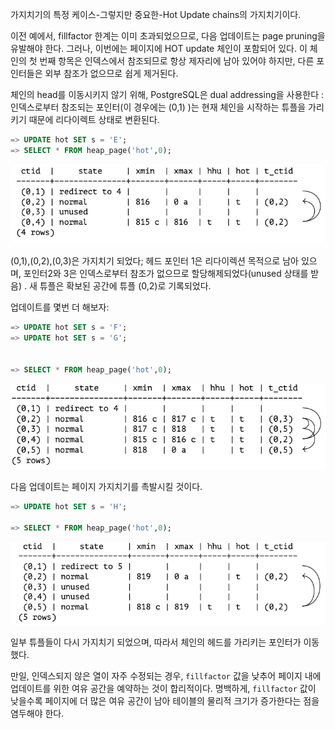 가지치기의 특정 케이스-그렇지만 중요한-Hot Update chains의 가지치기이다.

이전 예에서, fillfactor 한계는 이미 초과되었으므로, 다음 업데이트는 page pruning을 유발해야 한다.
그러나, 이번에는 페이지에 HOT update 체인이 포함되어 있다.
이 체인의 첫 번째 항목은 인덱스에서 참조되므로 항상 제자리에 남아 있어야 하지만, 다른 포인터들은 외부 참조가 없으므로 쉽게 제거된다.

체인의 head를 이동시키지 않기 위해, PostgreSQL은 dual addressing을 사용한다 : 인덱스로부터 참조되는 포인터(이 경우에는 (0,1) )는 현재 체인을 시작하는 튜플을 가리키기 때문에 리다이렉트 상태로 변환된다.


```sql
=> UPDATE hot SET s = 'E';
=> SELECT * FROM heap_page('hot',0);

```

![](_static/CleanShot%20-000069.png)

(0,1),(0,2),(0,3)은 가지치기 되었다; 헤드 포인터 1은 리다이렉션 목적으로 남아 있으며, 포인터2와 3은 인덱스로부터 참조가 없으므로 할당해제되었다(unused 상태를 받음) .
새 튜플은 확보된 공간에 튜플 (0,2)로 기록되었다.


업데이트를 몇번 더 해보자:

```SQL
=> UPDATE hot SET s = 'F';
=> UPDATE hot SET s = 'G';


=> SELECT * FROM heap_page('hot',0);
```

![](_static/CleanShot%20-000070.png)

다음 업데이트는 페이지 가지치기를 촉발시킬 것이다.

```SQL
=> UPDATE hot SET s = 'H';

=> SELECT * FROM heap_page('hot',0);
```
![](_static/CleanShot%20-000071.png)

일부 튜플들이 다시 가지치기 되었으며, 따라서 체인의 헤드를 가리키는 포인터가 이동했다.

만일, 인덱스되지 않은 열이 자주 수정되는 경우, `fillfactor` 값을 낮추어 페이지 내에 업데이트를 위한 여유 공간을 예약하는 것이 합리적이다.
명백하게, `fillfactor` 값이 낮을수록 페이지에  더 많은 여유 공간이 남아 테이블의 물리적 크기가 증가한다는 점을 염두해야 한다.
